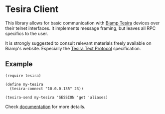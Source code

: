 # Tesira Client

This library allows for basic communication with [Biamp Tesira]() devices over
their telnet interfaces. It implements message framing, but leaves all RPC
specifics to the user.

It is strongly suggested to consult relevant materials freely available on
Biamp's website. Especially the [Tesira Text Protocol]() specification.

## Example

```racket
(require tesira)

(define my-tesira
  (tesira-connect "10.0.0.135" 23))

(tesira-send my-tesira 'SESSION 'get 'aliases)
```

Check [documentation]() for more details.

[Biamp Tesira]: http://www.biamp.com/products/tesira/
[Tesira Text Protocol]: http://support.biamp.com/Videos/Tesira_Text_Protocol
[documentation]: http://pkg-build.racket-lang.org/doc/tesira/index.html
